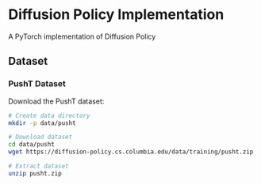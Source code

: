 # Diffusion Policy Implementation

A PyTorch implementation of Diffusion Policy

## Dataset

### PushT Dataset

Download the PushT dataset:

```bash
# Create data directory
mkdir -p data/pusht

# Download dataset
cd data/pusht
wget https://diffusion-policy.cs.columbia.edu/data/training/pusht.zip

# Extract dataset
unzip pusht.zip

